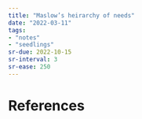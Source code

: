 ```yaml
---
title: "Maslow’s heirarchy of needs"
date: "2022-03-11"
tags:
- "notes"
- "seedlings"
sr-due: 2022-10-15
sr-interval: 3
sr-ease: 250
---
```




# References

